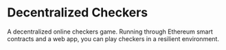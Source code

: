 # Decentralized Checkers

A decentralized online checkers game. Running through Ethereum smart contracts and a web app, you can play checkers in a resilient environment.
